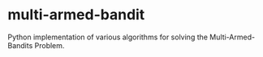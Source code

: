 # multi-armed-bandit
Python implementation of various algorithms for solving the Multi-Armed-Bandits Problem.
